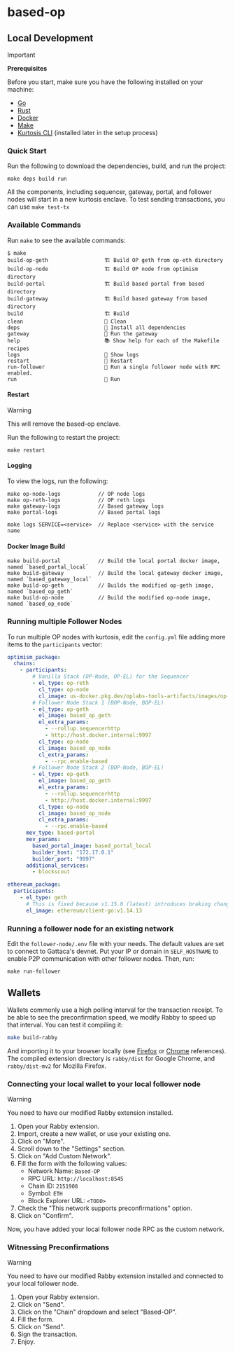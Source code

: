 # based-op

## Local Development

> [!IMPORTANT]
>
> **Prerequisites**
>
> Before you start, make sure you have the following installed on your machine:
>
> - [Go](https://golang.org/dl/)
> - [Rust](https://www.rust-lang.org/tools/install)
> - [Docker](https://docs.docker.com/get-docker/)
> - [Make](https://www.gnu.org/software/make/)
> - [Kurtosis CLI](https://docs.kurtosis.com/install/) (installed later in the setup process)

### Quick Start

Run the following to download the dependencies, build, and run the project:

```Shell
make deps build run
```

All the components, including sequencer, gateway, portal, and follower nodes will start in a new kurtosis enclave. To test sending transactions, you can use `make test-tx`

### Available Commands

Run `make` to see the available commands:

```Shell
$ make
build-op-geth                  🏗️ Build OP geth from op-eth directory
build-op-node                  🏗️ Build OP node from optimism directory
build-portal                   🏗️ Build based portal from based directory
build-gateway                  🏗️ Build based gateway from based directory
build                          🏗️ Build
clean                          🧹 Clean
deps                           🚀 Install all dependencies
gateway                        🚀 Run the gateway
help                           📚 Show help for each of the Makefile recipes
logs                           📜 Show logs
restart                        🔄 Restart
run-follower                   🚀 Run a single follower node with RPC enabled.
run                            🚀 Run
```

#### Restart

> [!WARNING]
> This will remove the based-op enclave.

Run the following to restart the project:

```
make restart
```

#### Logging

To view the logs, run the following:

```Shell
make op-node-logs            // OP node logs
make op-reth-logs            // OP reth logs
make gateway-logs            // Based gateway logs
make portal-logs             // Based portal logs

make logs SERVICE=<service>  // Replace <service> with the service name
```

#### Docker Image Build

```Shell
make build-portal            // Build the local portal docker image, named `based_portal_local`
make build-gateway           // Build the local gateway docker image, named `based_gateway_local`
make build-op-geth           // Builds the modified op-geth image, named `based_op_geth`
make build-op-node           // Build the modified op-node image, named `based_op_node`
```

### Running multiple Follower Nodes

To run multiple OP nodes with kurtosis, edit the `config.yml` file adding more items to the `participants` vector:

```yaml
optimism_package:
  chains:
    - participants:
        # Vanilla Stack (OP-Node, OP-EL) for the Sequencer
        - el_type: op-reth
          cl_type: op-node
          cl_image: us-docker.pkg.dev/oplabs-tools-artifacts/images/op-node:latest
        # Follower Node Stack 1 (BOP-Node, BOP-EL)
        - el_type: op-geth
          el_image: based_op_geth
          el_extra_params:
            - --rollup.sequencerhttp
            - http://host.docker.internal:9997
          cl_type: op-node
          cl_image: based_op_node
          cl_extra_params:
            - --rpc.enable-based
        # Follower Node Stack 2 (BOP-Node, BOP-EL)
        - el_type: op-geth
          el_image: based_op_geth
          el_extra_params:
            - --rollup.sequencerhttp
            - http://host.docker.internal:9997
          cl_type: op-node
          cl_image: based_op_node
          cl_extra_params:
            - --rpc.enable-based
      mev_type: based-portal
      mev_params:
        based_portal_image: based_portal_local
        builder_host: "172.17.0.1"
        builder_port: "9997"
      additional_services:
        - blockscout

ethereum_package:
  participants:
    - el_type: geth
      # This is fixed because v1.15.0 (latest) introduces braking changes
      el_image: ethereum/client-go:v1.14.13

```

### Running a follower node for an existing network

Edit the `follower-node/.env` file with your needs. The default values are set to connect to Gattaca's devnet. Put your IP or domain in `SELF_HOSTNAME` to enable P2P communication with other follower nodes.
Then, run:

```
make run-follower
```

## Wallets

Wallets commonly use a high polling interval for the transaction receipt. To be able to see the preconfirmation speed, we modify Rabby to speed up that interval. You can test it compiling it:

```sh
make build-rabby
```

And importing it to your browser locally (see [Firefox](https://extensionworkshop.com/documentation/develop/temporary-installation-in-firefox/) or [Chrome](https://developer.chrome.com/docs/extensions/get-started/tutorial/hello-world?hl=es-419#load-unpacked) references). The compiled extension directory is `rabby/dist` for Google Chrome, and `rabby/dist-mv2` for Mozilla Firefox.

### Connecting your local wallet to your local follower node

> [!WARNING]
> You need to have our modified Rabby extension installed.

1. Open your Rabby extension.
2. Import, create a new wallet, or use your existing one.
3. Click on "More".
4. Scroll down to the "Settings" section.
5. Click on "Add Custom Network".
6. Fill the form with the following values:
   - Network Name: `Based-OP`
   - RPC URL: `http://localhost:8545`
   - Chain ID: `2151908`
   - Symbol: `ETH`
   - Block Explorer URL: `<TODO>`
7. Check the "This network supports preconfirmations" option.
8. Click on "Confirm".

Now, you have added your local follower node RPC as the custom network.

### Witnessing Preconfirmations

> [!WARNING]
> You need to have our modified Rabby extension installed and connected to your local follower node.

1. Open your Rabby extension.
2. Click on "Send".
3. Click on the "Chain" dropdown and select "Based-OP".
4. Fill the form.
5. Click on "Send".
6. Sign the transaction.
7. Enjoy.
